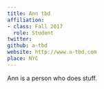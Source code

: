 ```yaml
---
title: Ann tbd
affiliation:
- class: Fall 2017
  role: Student
twitter: 
github: a-tbd
website: http://www.a-tbd.com
place: NYC
---
```

Ann is a person who does stuff.  
